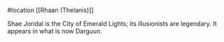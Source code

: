 #location [[Rhaan (Thelanis)]]

Shae Joridal is the City of Emerald Lights; its illusionists are legendary. It appears in what is now Darguun.